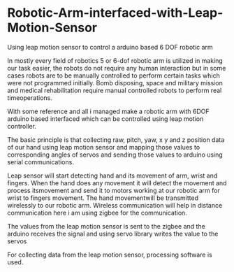 # Robotic-Arm-interfaced-with-Leap-Motion-Sensor
Using leap motion sensor to control a arduino based 6 DOF robotic arm

In mostly every field of robotics 5 or 6-dof robotic arm is utilized in making our task easier, the robots do not 
require any human interaction but in some cases robots are to be manually controlled to perform certain tasks which 
were not programmed initially. Bomb disposing, space and military mission and medical rehabilitation require manual 
controlled robots to perform real timeoperations.

With some reference and all i managed make a robotic arm with 6DOF arduino based interfaced which can be controlled 
using leap motion controller.

The basic principle is that collecting raw, pitch, yaw, x y and z position data of our hand using leap motion
sensor and mapping those values to corresponding angles of servos and sending those values to arduino using serial 
communications.

Leap sensor will start detecting hand and its movement of arm, wrist and fingers. When the hand does any
movement it will detect the movement and process itsmovement and send it to motors working at our robotic
arm for wrist to fingers movement. The hand movementwill be transmitted wirelessly to our robotic arm. 
Wireless communication will help in distance communication here i am using zigbee for the communication.

The values from the leap motion sensor is sent to the zigbee and the arduino receives the signal and using servo library 
writes the value to the servos

For collecting data from the leap motion sensor, processing software is used.
